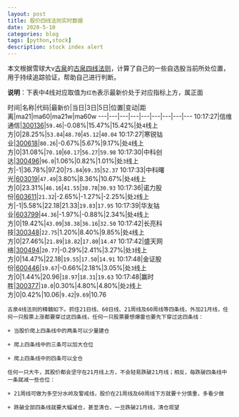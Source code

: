 ```yaml
---
layout: post
title: 股价四线法则实时数据
date: 2020-5-10
categories: blog
tags: [python,stock]
description: stock index alert
---
```



本文根据雪球大v[古泉](https://xueqiu.com/u/7148646888)的[古泉四线法则](https://xueqiu.com/7148646888/130498192)，计算了自己的一些自选股当前所处位置，用于持续追踪验证，帮助自己进行判断。

**说明**：下表中4线对应取值为`红色`表示最新价处于对应指标上方，属正面

时间|名称|代码|最新价|当日|3日|5日|位置|变动|距离|ma21|ma60|ma21w|ma60w
---|---|---|---|---|---|---|---|---
10:17:27|信维通信|[300136](https://xueqiu.com/S/SZ300136)|`59.46`|-0.08%|15.47%|15.42%|处`4`线上方|0|28.25%|`53.84`|`48.70`|`45.12`|`40.04`
10:17:27|寒锐钴业|[300618](https://xueqiu.com/S/SZ300618)|`80.26`|-0.67%|5.67%|9.17%|处`4`线上方|0|31.08%|`70.10`|`60.17`|`56.27`|`59.98`
10:17:30|中科创达|[300496](https://xueqiu.com/S/SZ300496)|`96.0`|1.06%|0.82%|1.01%|处`3`线上方|-1|36.78%|97.20|`75.84`|`69.35`|`52.37`
10:17:33|中科曙光|[603019](https://xueqiu.com/S/SH603019)|`47.49`|3.80%|8.36%|10.67%|处`4`线上方|0|23.31%|`46.16`|`41.55`|`38.78`|`30.93`
10:17:36|诺力股份|[603611](https://xueqiu.com/S/SH603611)|`21.32`|-2.65%|-1.27%|-2.25%|处`2`线上方|-1|5.58%|22.18|21.33|`19.83`|`17.95`
10:17:39|华友钴业|[603799](https://xueqiu.com/S/SH603799)|`44.36`|-1.97%|-0.88%|2.34%|处`4`线上方|0|19.42%|`43.09`|`38.38`|`36.16`|`32.50`
10:17:42|长亮科技|[300348](https://xueqiu.com/S/SZ300348)|`22.75`|1.20%|8.40%|9.85%|处`4`线上方|0|27.46%|`21.89`|`18.82`|`17.80`|`14.47`
10:17:42|盛天网络|[300494](https://xueqiu.com/S/SZ300494)|`20.77`|-0.29%|2.41%|3.27%|处`3`线上方|0|14.47%|22.18|`19.55`|`17.50`|`14.91`
10:17:48|金证股份|[600446](https://xueqiu.com/S/SH600446)|`19.67`|-0.66%|2.18%|3.05%|处`3`线上方|0|1.44%|20.96|`18.97`|`18.31`|`19.63`
10:17:48|赢时胜|[300377](https://xueqiu.com/S/SZ300377)|`10.0`|0.30%|4.80%|4.80%|处`2`线上方|0|0.42%|10.06|`9.42`|`9.69`|10.76

```
古泉4线法则的精髓如下。抓住21日线、60日线、21周线及60周线等四条线，外加21月线，任何一只股票上涨都要穿过这四条线，任何一只股票要想爆雷也要先下穿过这四条线：

+ 当股价爬上四条线中的两条可以少量建仓

+ 爬上四条线中的三条可以加大仓位

+ 爬上四条线中的四条可以全仓

任何一只大牛，其股价都会坚守在21月线上方，不会轻易跌破21月线；相反，每跌破四条线中一条就减一些仓位：

+ 21周线可做为多空分水岭及警戒线，股价在21周线及60周线下方就要十分慎重，多看少做

+ 跌破全部四条线就要大幅减仓，甚至清仓，一旦跌破21月线，清仓观望
```